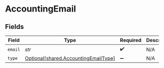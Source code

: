# AccountingEmail


## Fields

| Field                                                                              | Type                                                                               | Required                                                                           | Description                                                                        |
| ---------------------------------------------------------------------------------- | ---------------------------------------------------------------------------------- | ---------------------------------------------------------------------------------- | ---------------------------------------------------------------------------------- |
| `email`                                                                            | *str*                                                                              | :heavy_check_mark:                                                                 | N/A                                                                                |
| `type`                                                                             | [Optional[shared.AccountingEmailType]](../../models/shared/accountingemailtype.md) | :heavy_minus_sign:                                                                 | N/A                                                                                |